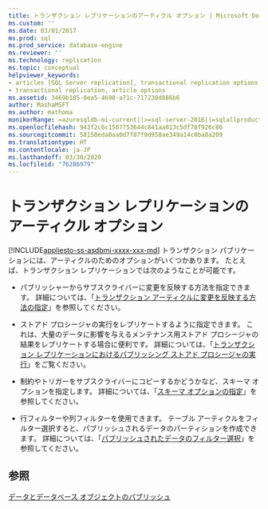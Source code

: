 ```yaml
---
title: トランザクション レプリケーションのアーティクル オプション | Microsoft Docs
ms.custom: ''
ms.date: 03/01/2017
ms.prod: sql
ms.prod_service: database-engine
ms.reviewer: ''
ms.technology: replication
ms.topic: conceptual
helpviewer_keywords:
- articles [SQL Server replication], transactional replication options
- transactional replication, article options
ms.assetid: 3469b185-0ea5-4690-a71c-717230d886b6
author: MashaMSFT
ms.author: mathoma
monikerRange: =azuresqldb-mi-current||>=sql-server-2016||=sqlallproducts-allversions
ms.openlocfilehash: 943f2c6c1507753644c841aa013c5df78f926c80
ms.sourcegitcommit: 58158eda0aa0d7f87f9d958ae349a14c0ba8a209
ms.translationtype: HT
ms.contentlocale: ja-JP
ms.lasthandoff: 03/30/2020
ms.locfileid: "76286979"
---
```

# <a name="article-options-for-transactional-replication"></a>トランザクション レプリケーションのアーティクル オプション
[!INCLUDE[appliesto-ss-asdbmi-xxxx-xxx-md](../../../includes/appliesto-ss-asdbmi-xxxx-xxx-md.md)]
  トランザクション パブリケーションには、アーティクルのためのオプションがいくつかあります。 たとえば、トランザクション レプリケーションでは次のようなことが可能です。  
  
-   パブリッシャーからサブスクライバーに変更を反映する方法を指定できます。 詳細については、「[トランザクション アーティクルに変更を反映する方法の指定](../../../relational-databases/replication/transactional/transactional-articles-specify-how-changes-are-propagated.md)」を参照してください。  
  
-   ストアド プロシージャの実行をレプリケートするように指定できます。 これは、大量のデータに影響を与えるメンテナンス用ストアド プロシージャの結果をレプリケートする場合に便利です。 詳細については、「[トランザクション レプリケーションにおけるパブリッシング ストアド プロシージャの実行](../../../relational-databases/replication/transactional/publishing-stored-procedure-execution-in-transactional-replication.md)」をご覧ください。  
  
-   制約やトリガーをサブスクライバーにコピーするかどうかなど、スキーマ オプションを指定します。 詳細については、「[スキーマ オプションの指定](../../../relational-databases/replication/publish/specify-schema-options.md)」を参照してください。  
  
-   行フィルターや列フィルターを使用できます。 テーブル アーティクルをフィルター選択すると、パブリッシュされるデータのパーティションを作成できます。 詳細については、「[パブリッシュされたデータのフィルター選択](../../../relational-databases/replication/publish/filter-published-data.md)」を参照してください。  
  
## <a name="see-also"></a>参照  
 [データとデータベース オブジェクトのパブリッシュ](../../../relational-databases/replication/publish/publish-data-and-database-objects.md)  
  
  
